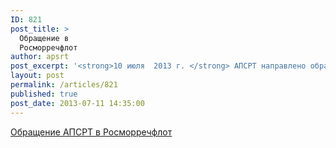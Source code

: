 ```yaml
---
ID: 821
post_title: >
  Обращение в
  Росморречфлот
author: apsrt
post_excerpt: '<strong>10 июля  2013 г. </strong> АПСРТ направлено обращение в Росморречфлот  (факс  за N 2-02-178) по вопросу  завышенных требований со стороны инспекторов государственного портового контроля в отношении состава судовых аптечек'
layout: post
permalink: /articles/821
published: true
post_date: 2013-07-11 14:35:00
---
```

<a href="http://www.apsrt.ru/docs/r436.rtf"><span style="text-decoration:underline;"> Обращение АПСРТ в Росморречфлот </span></a>